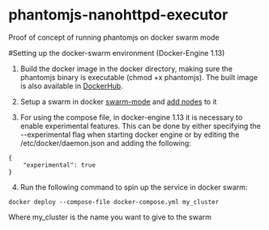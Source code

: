 # phantomjs-nanohttpd-executor
Proof of concept of running phantomjs on docker swarm mode

#Setting up the docker-swarm environment (Docker-Engine 1.13)
1) Build the docker image in the docker directory, making sure the phantomjs binary is executable (chmod +x phantomjs).
The built image is also available in [DockerHub](https://hub.docker.com/r/albertomartins/phantomjs-nanohttpd-executor/).

2) Setup a swarm in docker [swarm-mode](https://docs.docker.com/engine/swarm/swarm-tutorial/create-swarm/) and [add nodes](https://docs.docker.com/engine/swarm/swarm-tutorial/add-nodes/) to it

3) For using the compose file, in docker-engine 1.13 it is necessary to enable experimental features. This can be done by either specifying the --experimental flag when starting docker engine or by editing the /etc/docker/daemon.json and adding the following:
```
{
    "experimental": true
}
```

4) Run the following command to spin up the service in docker swarm:
```
docker deploy --compose-file docker-compose.yml my_cluster
```
Where my_cluster is the name you want to give to the swarm
